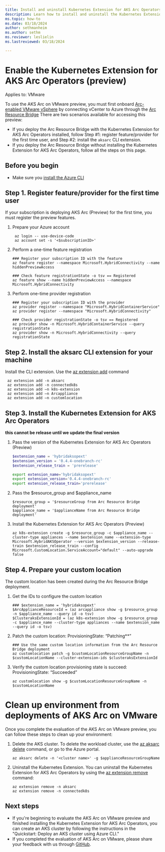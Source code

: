 ```yaml
---
title: Install and uninstall Kubernetes Extension for AKS Arc Operators (preview)
description: Learn how to install and uninstall the Kubernetes Extension for AKS Arc Operators.
ms.topic: how-to
ms.date: 03/18/2024
author: sethmanheim
ms.author: sethm 
ms.reviewer: leslielin
ms.lastreviewed: 03/18/2024

---
```


# Enable the Kubernetes Extension for AKS Arc Operators (preview)

Applies to: VMware

To use the AKS Arc on VMware preview, you must first onboard [Arc-enabled VMware vSphere](/azure/azure-arc/vmware-vsphere/overview) by connecting vCenter to Azure through the [Arc Resource Bridge](/azure/azure-arc/resource-bridge/overview) There are two scenarios available for accessing this preview:

- If you deploy the Arc Resource Bridge with the Kubernetes Extension for AKS Arc Operators installed, follow Step #1: register feature/provider for the first time user, and Step #2: install the `aksarc` CLI extension.
- If you deploy the Arc Resource Bridge without installing the Kubernetes Extension for AKS Arc Operators, follow all the steps on this page.


## Before you begin

- Make sure you [install the Azure CLI](/cli/azure/install-azure-cli-windows?tabs=azure-cli) 


## Step 1. Register feature/provider for the first time user 
If your subscription is deploying AKS Arc (Preview) for the first time, you must register the preview features.

1. Prepare your Azure account

   ```azurecli
    az login -- use-device-code
    az account set -s '<$subscriptionID>'
    ```

2. Perform a one-time feature registration

   ```azurecli
   ### Register your subscription ID with the feature
   az feature register --namespace Microsoft.HybridConnectivity --name hiddenPreviewAccess

   ### Check feature registrationState -o tsv == Registered
   az feature show --name hiddenPreviewAccess --namespace Microsoft.HybridConnectivity
    ```
   
3. Perform one-time provider registration

   ```azurecli
   ### Register your subscription ID with the provider
   az provider register --namespace "Microsoft.HybridContainerService" 
   az provider register --namespace "Microsoft.HybridConnectivity"

   ### Check provider registrationState -o tsv == Registered
   az provider show -n Microsoft.HybridContainerService --query registrationState
   az provider show -n Microsoft.HybridConnectivity --query registrationState
    ```

## Step 2. Install the aksarc CLI extension for your machine
   Install the CLI extension. Use the [az extension add](/cli/azure/extension#az-extension-add) command

   ```azurecli
    az extension add -n aksarc
    az extension add -n connectedk8s
    az extension add –n k8s-extension
    az extension add –n Arcappliance
    az extension add –n customlocation
   ```
    
## Step 3. Install the Kubernetes Extension for AKS Arc Operators
**this cannot be release until we update the final version**

1. Pass the version of the Kubernetes Extension for AKS Arc Operators (Preview)
    ```PowerShell
    $extension_name = 'hybridaksopext'
    $extension_version = '0.4.4-onebranch-rc'
    $extension_release_train = 'prerelease'
    ```
    ```Bash
    export extension_name='hybridaksopext'
    export extension_version='0.4.4-onebranch-rc'
    export extension_release_train='prerelease'
    ```

2. Pass the $resource_group and $appliance_name
    ```azurecli
    $resource_group = '$resourceGroup from Arc Resource Bridge deployment'
    $appliance_name = '$applianceName from Arc Resource Bridge deployment'
    ```

3. Install the Kubernetes Extension for AKS Arc Operators (Preview)
    ```azurecli
    az k8s-extension create -g $resource_group -c $appliance_name --cluster-type appliances --name $extension_name --extension-type Microsoft.HybridAKSOperator --version $extension_version --release-train $extension_release_train --config Microsoft.CustomLocation.ServiceAccount="default" --auto-upgrade false 
    ```

## Step 4. Prepare your custom location
   The custom location has been created during the Arc Resource Bridge deployment. 

1. Get the IDs to configure the custom location
   ```azurecli
   ### $extension_name = 'hybridaksopext'
   $ArcApplianceResourceId = (az arcappliance show -g $resource_group -n $appliance_name --query id -o tsv)
   $ClusteraksExtensionId = (az k8s-extension show -g $resource_group -c $appliance_name --cluster-type appliances --name $extension_name --query id -o tsv)
   ```

2. Patch the custom location: ProvisioningState: “Patching**”
    ```azurecli
    ### Use the same custom location information from the Arc Resource Bridge deployment
    az customlocation patch -g $customLocationResourceGroupName -n $customLocationName --cluster-extension-ids $clusteraksExtensionId
    ```

4. Verify the custom location provisioning state is succeed: ProvisioningState: “Succeeded”
    ```azurecli
    az customlocation show -g $customLocationResourceGroupName -n $customLocationName 
    ```


# Clean up environment from deployments of AKS Arc on VMware

Once you complete the evaluation of the AKS Arc on VMware preview, you can follow these steps to clean up your environment:

1. Delete the AKS cluster. To delete the workload cluster, use the [az aksarc delete](/cli/azure/aksarc#az-aksarc-delete) command, or go to the Azure portal.

   ```azurecli
   az aksarc delete -n '<cluster name>' -g $applianceResourceGroupName
   ```

1. Uninstall the Kubernetes Extension. You can uninstall the Kubernetes Extension for AKS Arc Operators by using the [az extension remove](/cli/azure/extension#az-extension-remove) command:

   ```azurecli
   az extension remove -n aksarc
   az extension remove -n connectedk8s
   ```

## Next steps

- If you're beginning to evaluate the AKS Arc on VMware preview and finished installing the Kubernetes Extension for AKS Arc Operators, you can create an AKS cluster by following the instructions in the "Quickstart: Deploy an AKS cluster using Azure CLI."
- If you completed the evaluation of AKS Arc on VMware, please share your feedback with us through [GitHub](https://github.com/Azure/aksArc/issues).

